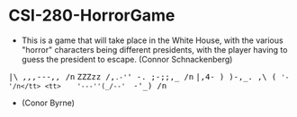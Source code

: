 # CSI-280-HorrorGame
- This is a game that will take place in the White House, with the various "horror" characters being different presidents, with the player having to guess the president to escape. (Connor Schnackenberg)

<tt>      |\      _,,,---,,_     /n</tt>
<tt>ZZZzz /,`.-'`'    -.  ;-;;,_ /n</tt>
<tt>     |,4-  ) )-,_. ,\ (  `'-'/n</tt>
<tt>    '---''(_/--'  `-'\_)     /n</tt>
- (Conor Byrne)
